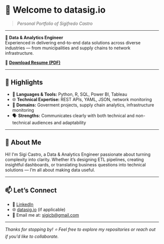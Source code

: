 # 👋 Welcome to **datasig.io**  
> _Personal Portfolio of Sigifredo Castro_

---

🎯 **Data & Analytics Engineer**  
Experienced in delivering end-to-end data solutions across diverse industries — from municipalities and supply chains to network infrastructure.

📄 [**Download Resume (PDF)**](/assets/Sigifredo%20Castro%20-%20CV.pdf)

---

## 🚀 Highlights

- 🐍 **Languages & Tools:** Python, R, SQL, Power BI, Tableau  
- 🌐 **Technical Expertise:** REST APIs, YAML, JSON, network monitoring  
- 🧠 **Domains:** Goverment projects, supply chain analytics, infrastructure monitoring  
- 🗣️ **Strengths:** Communicates clearly with both technical and non-technical audiences and adaptability

---

## 📌 About Me

Hi! I'm Sigi Castro, a Data & Analytics Engineer passionate about turning complexity into clarity. Whether it’s designing ETL pipelines, creating insightful dashboards, or translating business questions into technical solutions — I’m all about making data useful.

---

## 📫 Let’s Connect

- 💼 [LinkedIn](https://www.linkedin.com/in/sigifredocastro)
- 🌐 [datasig.io](https://datasig.io) (if applicable)
- 📧 Email me at: sigicb@gmail.com

---

_Thanks for stopping by! ⭐ Feel free to explore my repositories or reach out if you'd like to collaborate._


